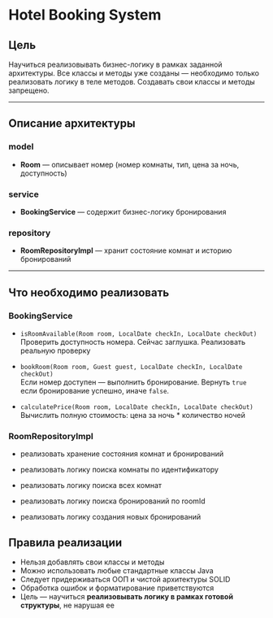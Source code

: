 # Hotel Booking System

## Цель

Научиться реализовывать бизнес-логику в рамках заданной архитектуры. Все классы и методы уже созданы — необходимо только
реализовать логику в теле методов. Создавать свои классы и методы запрещено.

---

## Описание архитектуры

### model

- **Room** — описывает номер (номер комнаты, тип, цена за ночь, доступность)

### service

- **BookingService** — содержит бизнес-логику бронирования

### repository

- **RoomRepositoryImpl** — хранит состояние комнат и историю бронирований

---

## Что необходимо реализовать

### BookingService

- `isRoomAvailable(Room room, LocalDate checkIn, LocalDate checkOut)`  
  Проверить доступность номера. Сейчас заглушка. Реализовать реальную проверку

- `bookRoom(Room room, Guest guest, LocalDate checkIn, LocalDate checkOut)`  
  Если номер доступен — выполнить бронирование. Вернуть `true` если бронирование
  успешно, иначе `false`.

- `calculatePrice(Room room, LocalDate checkIn, LocalDate checkOut)`  
  Вычислить полную стоимость: цена за ночь * количество ночей

### RoomRepositoryImpl

- реализовать хранение состояния комнат и бронирований

- реализовать логику поиска комнаты по идентификатору

- реализовать логику поиска всех комнат

- реализовать логику поиска бронирований по roomId

- реализовать логику создания новых бронирований


## Правила реализации

- Нельзя добавлять свои классы и методы
- Можно использовать любые стандартные классы Java
- Следует придерживаться ООП и чистой архитектуры SOLID
- Обработка ошибок и форматирование приветствуются
- Цель — научиться **реализовывать логику в рамках готовой структуры**, не нарушая ее